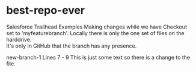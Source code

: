 # best-repo-ever
Salesforce Trailhead Examples
Making changes while we have Checkout set to 'myfeaturebranch'.
Locally there is only the one set of files on the harddrive.  
It's only in GitHub that the branch has any presence.

new-branch-1
Lines 7 - 9
This is just some text so there is a change to the file.
